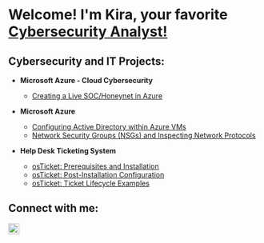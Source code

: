 <h1>Welcome! I'm Kira, your favorite <a href="https://linkedin.com/in/shakiramcdonald">Cybersecurity Analyst!</a></h1>

<h2> Cybersecurity and IT Projects:</h2>

- <b>Microsoft Azure - Cloud Cybersecurity</b>
  - [Creating a Live SOC/Honeynet in Azure](https://github.com/ShaKiraMcDonald/Azure-SOC)

- <b>Microsoft Azure</b>
  - [Configuring Active Directory within Azure VMs](https://github.com/shakiramcdonald/configure-ad)
  - [Network Security Groups (NSGs) and Inspecting Network Protocols](https://github.com/shakiramcdonald/azure-network-protocols)

- <b>Help Desk Ticketing System</b>
  - [osTicket: Prerequisites and Installation](https://github.com/shakiramcdonald/osticket-prereqs)
  - [osTicket: Post-Installation Configuration](https://github.com/shakiramcdonald/post-install-config)
  - [osTicket: Ticket Lifecycle Examples](https://github.com/shakiramcdonald/ticket-lifecycle)
<h2>Connect with me:</h2>


[<img align="left" alt="shakiramcdonald | LinkedIn" width="22px" src="https://cdn.jsdelivr.net/npm/simple-icons@v3/icons/linkedin.svg" />][linkedin]


[linkedin]: https://linkedin.com/in/shakiramcdonald
